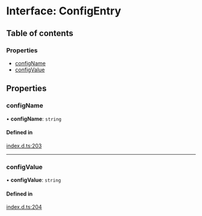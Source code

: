 # Interface: ConfigEntry

## Table of contents

### Properties

- [configName](ConfigEntry.md#configname)
- [configValue](ConfigEntry.md#configvalue)

## Properties

### configName

• **configName**: `string`

#### Defined in

[index.d.ts:203](https://github.com/mostafa/xk6-kafka/blob/main/api-docs/index.d.ts#L203)

___

### configValue

• **configValue**: `string`

#### Defined in

[index.d.ts:204](https://github.com/mostafa/xk6-kafka/blob/main/api-docs/index.d.ts#L204)
